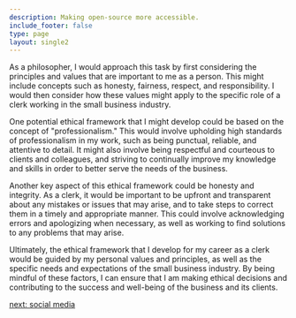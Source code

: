 ```yaml
---
description: Making open-source more accessible.
include_footer: false
type: page
layout: single2
---
```


<p>
As a philosopher, I would approach this task by first considering the principles and values that are important to me as a person. This might include concepts such as honesty, fairness, respect, and responsibility. I would then consider how these values might apply to the specific role of a clerk working in the small business industry.

One potential ethical framework that I might develop could be based on the concept of "professionalism." This would involve upholding high standards of professionalism in my work, such as being punctual, reliable, and attentive to detail. It might also involve being respectful and courteous to clients and colleagues, and striving to continually improve my knowledge and skills in order to better serve the needs of the business.

Another key aspect of this ethical framework could be honesty and integrity. As a clerk, it would be important to be upfront and transparent about any mistakes or issues that may arise, and to take steps to correct them in a timely and appropriate manner. This could involve acknowledging errors and apologizing when necessary, as well as working to find solutions to any problems that may arise.

Ultimately, the ethical framework that I develop for my career as a clerk would be guided by my personal values and principles, as well as the specific needs and expectations of the small business industry. By being mindful of these factors, I can ensure that I am making ethical decisions and contributing to the success and well-being of the business and its clients.


<a href="https://workdojos.com/clerk/social">next: social media</a>
